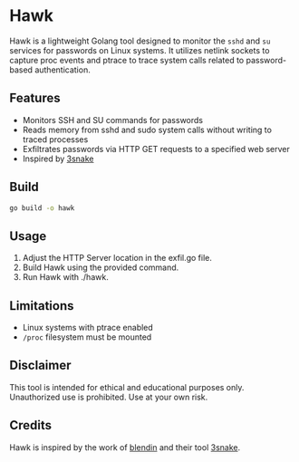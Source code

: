 # Hawk

Hawk is a lightweight Golang tool designed to monitor the `sshd` and `su` services for passwords on Linux systems. It utilizes netlink sockets to capture proc events and ptrace to trace system calls related to password-based authentication.

## Features

- Monitors SSH and SU commands for passwords
- Reads memory from sshd and sudo system calls without writing to traced processes
- Exfiltrates passwords via HTTP GET requests to a specified web server
- Inspired by [3snake](https://github.com/blendin/3snake)

## Build

```bash
go build -o hawk
```

## Usage

1. Adjust the HTTP Server location in the exfil.go file.
2. Build Hawk using the provided command.
3. Run Hawk with ./hawk.

## Limitations

- Linux systems with ptrace enabled
- `/proc` filesystem must be mounted

## Disclaimer

This tool is intended for ethical and educational purposes only. Unauthorized use is prohibited. Use at your own risk.

## Credits

Hawk is inspired by the work of [blendin](https://github.com/blendin) and their tool [3snake](https://github.com/blendin/3snake).

